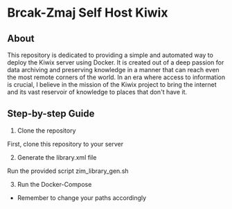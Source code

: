 
Brcak-Zmaj Self Host Kiwix 
==========
                                              

About
--------
This repository is dedicated to providing a simple and automated way to deploy the Kiwix server using Docker. It is created out of a deep passion for data archiving and preserving knowledge in a manner that can reach even the most remote corners of the world. In an era where access to information is crucial, I believe in the mission of the Kiwix project to bring the internet and its vast reservoir of knowledge to places that don't have it. 

Step-by-step Guide
--------
1. Clone the repository

First, clone this repository to your server

2. Generate the library.xml file

Run the provided script zim_library_gen.sh

3. Run the Docker-Compose
* Remember to change your paths accordingly 
